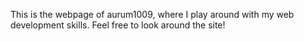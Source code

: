 This is the webpage of aurum1009, where I play around with my web development skills. Feel free to look around the site!
